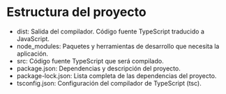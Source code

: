 # Estructura del proyecto

- dist: Salida del compilador. Código fuente TypeScript traducido a JavaScript.
- node_modules: Paquetes y herramientas de desarrollo que necesita la aplicación.
- src: Código fuente TypeScript que será compilado.
- package.json: Dependencias y descripción del proyecto.
- package-lock.json: Lista completa de las dependencias del proyecto.
- tsconfig.json: Configuración del compilador de TypeScript (tsc).